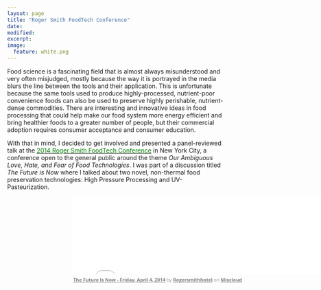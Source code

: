 ```yaml
---
layout: page
title: "Roger Smith FoodTech Conference"
date: 
modified:
excerpt:
image:
  feature: white.png
---
```


<script>
  (function(i,s,o,g,r,a,m){i['GoogleAnalyticsObject']=r;i[r]=i[r]||function(){
  (i[r].q=i[r].q||[]).push(arguments)},i[r].l=1*new Date();a=s.createElement(o),
  m=s.getElementsByTagName(o)[0];a.async=1;a.src=g;m.parentNode.insertBefore(a,m)
  })(window,document,'script','//www.google-analytics.com/analytics.js','ga');

  ga('create', 'UA-60206465-1', 'auto');
  ga('send', 'pageview');

</script>

Food science is a fascinating field that is almost always misunderstood and very often misjudged, mostly because the way it is portrayed in the media blurs the line between the tools and their application. This is unfortunate because the same tools used to produce highly-processed, nutrient-poor convenience foods can also be used to preserve highly perishable, nutrient-dense commodities. There are interesting and innovative ideas in food processing that could help make our food system more energy efficient and bring healthier foods to a greater number of people, but their commercial adoption requires consumer acceptance and consumer education. 

With that in mind, I decided to get involved and presented a panel-reviewed talk at the [<span style="color:green">2014 Roger Smith FoodTech Conference</span>](http://www.thefoodconference.com) in New York City, a conference open to the general public around the theme *Our Ambiguous Love, Hate, and Fear of Food Technologies*. I was part of a discussion titled *The Future is Now* where I talked about two novel, non-thermal food preservation technologies: High Pressure Processing and UV-Pasteurization.  

<div id="contentframe" style="position:relative; top: 0px; left: 150px;"> 
<iframe width="660" height="180" src="//www.mixcloud.com/widget/iframe/?feed=http%3A%2F%2Fwww.mixcloud.com%2Frogersmithhotel%2Fthe-future-is-now-friday-april-4-2014%2F&amp;embed_uuid=e41efdc0-979e-436a-a07b-4e04c61c3f0f&amp;replace=0&amp;hide_cover=1&amp;embed_type=widget_standard&amp;hide_tracklist=1" frameborder="0"></iframe><div style="clear: both; height: 3px; width: 652px;"></div><p style="display: block; font-size: 11px; font-family: 'Open Sans', Helvetica, Arial, sans-serif; margin: 0px; padding: 3px 4px; color: rgb(153, 153, 153); width: 652px;"><a href="http://www.mixcloud.com/rogersmithhotel/the-future-is-now-friday-april-4-2014/?utm_source=widget&amp;amp;utm_medium=web&amp;amp;utm_campaign=base_links&amp;amp;utm_term=resource_link" target="_blank" style="color:#808080; font-weight:bold;">The Future Is Now - Friday, April 4, 2014</a><span> by </span><a href="http://www.mixcloud.com/rogersmithhotel/?utm_source=widget&amp;amp;utm_medium=web&amp;amp;utm_campaign=base_links&amp;amp;utm_term=profile_link" target="_blank" style="color:#808080; font-weight:bold;">Rogersmithhotel</a><span> on </span><a href="http://www.mixcloud.com/?utm_source=widget&amp;utm_medium=web&amp;utm_campaign=base_links&amp;utm_term=homepage_link" target="_blank" style="color:#808080; font-weight:bold;"> Mixcloud</a></p><div style="clear: both; height: 3px; width: 652px;"></div></div>

